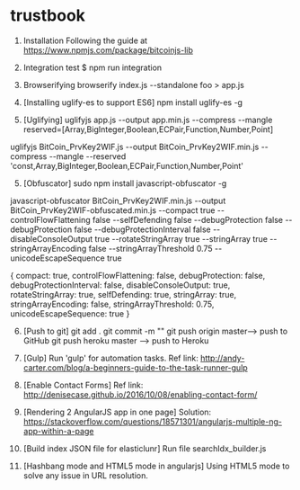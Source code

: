 # trustbook

1. Installation
Following the guide at https://www.npmjs.com/package/bitcoinjs-lib

2. Integration test
$ npm run integration

3. Browserifying
browserify index.js --standalone foo > app.js

4. [Installing uglify-es to support ES6]
npm install uglify-es -g

4. [Uglifying]
uglifyjs app.js --output app.min.js --compress --mangle reserved=[Array,BigInteger,Boolean,ECPair,Function,Number,Point] 

uglifyjs BitCoin_PrvKey2WIF.js --output BitCoin_PrvKey2WIF.min.js --compress --mangle --reserved 'const,Array,BigInteger,Boolean,ECPair,Function,Number,Point'

5. [Obfuscator]
sudo npm install javascript-obfuscator -g

javascript-obfuscator BitCoin_PrvKey2WIF.min.js --output BitCoin_PrvKey2WIF-obfuscated.min.js --compact true --controlFlowFlattening false --selfDefending false --debugProtection false --debugProtection false --debugProtectionInterval false --disableConsoleOutput true --rotateStringArray true --stringArray true --stringArrayEncoding false --stringArrayThreshold 0.75 --unicodeEscapeSequence true

{
    compact: true,
    controlFlowFlattening: false,
    debugProtection: false,
    debugProtectionInterval: false,
    disableConsoleOutput: true,
    rotateStringArray: true,
    selfDefending: true,
    stringArray: true,
    stringArrayEncoding: false,
    stringArrayThreshold: 0.75,
    unicodeEscapeSequence: true
}

6. [Push to git]
git add .
git commit -m "<Comment>"
git push origin master--> push to GitHub
git push heroku master --> push to Heroku

7. [Gulp]
Run 'gulp' for automation tasks.
Ref link: http://andy-carter.com/blog/a-beginners-guide-to-the-task-runner-gulp

8. [Enable Contact Forms]
Ref link: http://denisecase.github.io/2016/10/08/enabling-contact-form/

9. [Rendering 2 AngularJS app in one page]
Solution: https://stackoverflow.com/questions/18571301/angularjs-multiple-ng-app-within-a-page

10. [Build index JSON file for elasticlunr]
Run file searchIdx_builder.js

11. [Hashbang mode and HTML5 mode in angularjs]
Using HTML5 mode to solve any issue in URL resolution.